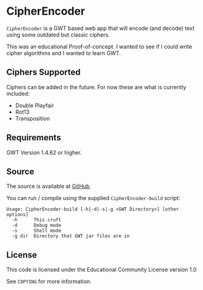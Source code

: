 # CipherEncoder

`CipherEncoder` is a GWT based web app that will encode (and decode) text using
some outdated but classic ciphers.

This was an educational Proof-of-concept. I wanted to see if I could write
cipher algorithms and I wanted to learn GWT.

## Ciphers Supported

Ciphers can be added in the future. For now these are what is currently
included:

* Double Playfair
* Rot13
* Transposition

## Requirements

GWT Version 1.4.62 or higher.

## Source

The source is available at [GitHub](http://github.com/sukima/CipherEncoder).

You can run / compile using the supplied `CipherEncoder-build` script:

    Usage: CipherEncoder-build [-h|-d|-s|-g <GWT Directory>] [other options]
      -h      This cruft
      -d      Debug mode
      -s      Shell mode
      -g dir  Directory that GWT jar files are in

## License

This code is licensed under the Educational Community License version 1.0

See `COPYING` for more information.
